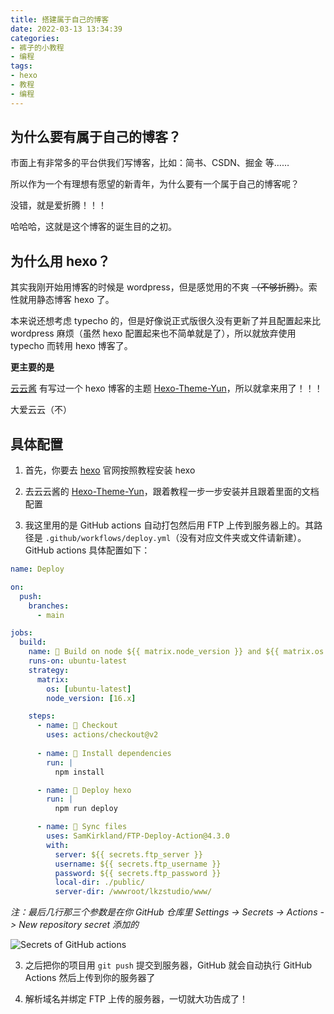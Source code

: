 ```yaml
---
title: 搭建属于自己的博客
date: 2022-03-13 13:34:39
categories:
- 裤子的小教程
- 编程
tags: 
- hexo
- 教程
- 编程
---
```


## 为什么要有属于自己的博客？

市面上有非常多的平台供我们写博客，比如：简书、CSDN、掘金 等……

所以作为一个有理想有愿望的新青年，为什么要有一个属于自己的博客呢？

没错，就是爱折腾！！！

哈哈哈，这就是这个博客的诞生目的之初。

## 为什么用 hexo？

其实我刚开始用博客的时候是 wordpress，但是感觉用的不爽 ~~（不够折腾）~~。索性就用静态博客 hexo 了。

本来说还想考虑 typecho 的，但是好像说正式版很久没有更新了并且配置起来比 wordpress 麻烦（虽然 hexo 配置起来也不简单就是了），所以就放弃使用 typecho 而转用 hexo 博客了。

**更主要的是**

[云云酱](https://www.yunyoujun.cn/) 有写过一个 hexo 博客的主题 [Hexo-Theme-Yun](https://yun.yunyoujun.cn/)，所以就拿来用了！！！

大爱云云（不）

## 具体配置

1. 首先，你要去 [hexo](https://hexo.io/zh-cn/docs/index.html) 官网按照教程安装 hexo

2. 去云云酱的 [Hexo-Theme-Yun](https://yun.yunyoujun.cn/)，跟着教程一步一步安装并且跟着里面的文档配置

3. 我这里用的是 GitHub actions 自动打包然后用 FTP 上传到服务器上的。其路径是 `.github/workflows/deploy.yml`（没有对应文件夹或文件请新建）。GitHub actions 具体配置如下：

```yml
name: Deploy

on:
  push:
    branches:
      - main

jobs:
  build:
    name: 🍳 Build on node ${{ matrix.node_version }} and ${{ matrix.os }}
    runs-on: ubuntu-latest
    strategy:
      matrix:
        os: [ubuntu-latest]
        node_version: [16.x]

    steps:
      - name: 🤔 Checkout
        uses: actions/checkout@v2
      
      - name: 🚚 Install dependencies
        run: |
          npm install

      - name: 🎉 Deploy hexo
        run: |
          npm run deploy

      - name: 📂 Sync files
        uses: SamKirkland/FTP-Deploy-Action@4.3.0
        with:
          server: ${{ secrets.ftp_server }}
          username: ${{ secrets.ftp_username }}
          password: ${{ secrets.ftp_password }}
          local-dir: ./public/
          server-dir: /wwwroot/lkzstudio/www/
```

*注：最后几行那三个参数是在你 GitHub 仓库里 Settings -> Secrets -> Actions -> New repository secret 添加的*

![Secrets of GitHub actions](https://cdn.jsdelivr.net/gh/Rotten-LKZ/cdn@main/images/content/github-actions-secrets-1370ca.png)

3. 之后把你的项目用 `git push` 提交到服务器，GitHub 就会自动执行 GitHub Actions 然后上传到你的服务器了

4. 解析域名并绑定 FTP 上传的服务器，一切就大功告成了！
